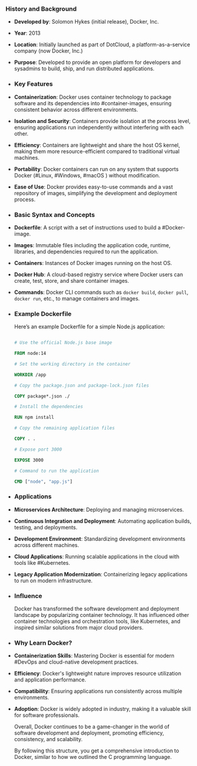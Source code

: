 ### **History and Background**
- **Developed by**: Solomon Hykes (initial release), Docker, Inc.
- **Year**: 2013
- **Location**: Initially launched as part of DotCloud, a platform-as-a-service company (now Docker, Inc.)
- **Purpose**: Developed to provide an open platform for developers and sysadmins to build, ship, and run distributed applications.
- ### **Key Features**
- **Containerization**: Docker uses container technology to package software and its dependencies into #container-images, ensuring consistent behavior across different environments.
- **Isolation and Security**: Containers provide isolation at the process level, ensuring applications run independently without interfering with each other.
- **Efficiency**: Containers are lightweight and share the host OS kernel, making them more resource-efficient compared to traditional virtual machines.
- **Portability**: Docker containers can run on any system that supports Docker (#Linux, #Windows, #macOS ) without modification.
- **Ease of Use**: Docker provides easy-to-use commands and a vast repository of images, simplifying the development and deployment process.
- ### **Basic Syntax and Concepts**
- **Dockerfile**: A script with a set of instructions used to build a #Docker-image.
- **Images**: Immutable files including the application code, runtime, libraries, and dependencies required to run the application.
- **Containers**: Instances of Docker images running on the host OS.
- **Docker Hub**: A cloud-based registry service where Docker users can create, test, store, and share container images.
- **Commands**: Docker CLI commands such as `docker build`, `docker pull`, `docker run`, etc., to manage containers and images.
- ### **Example Dockerfile**
  
  Here’s an example Dockerfile for a simple Node.js application:
  
  ```Dockerfile
  
  # Use the official Node.js base image
  
  FROM node:14
  
  # Set the working directory in the container
  
  WORKDIR /app
  
  # Copy the package.json and package-lock.json files
  
  COPY package*.json ./
  
  # Install the dependencies
  
  RUN npm install
  
  # Copy the remaining application files
  
  COPY . .
  
  # Expose port 3000
  
  EXPOSE 3000
  
  # Command to run the application
  
  CMD ["node", "app.js"]
  
  ```
- ### **Applications**
- **Microservices Architecture**: Deploying and managing microservices.
- **Continuous Integration and Deployment**: Automating application builds, testing, and deployments.
- **Development Environment**: Standardizing development environments across different machines.
- **Cloud Applications**: Running scalable applications in the cloud with tools like #Kubernetes.
- **Legacy Application Modernization**: Containerizing legacy applications to run on modern infrastructure.
- ### **Influence**
  
  Docker has transformed the software development and deployment landscape by popularizing container technology. It has influenced other container technologies and orchestration tools, like Kubernetes, and inspired similar solutions from major cloud providers.
- ### **Why Learn Docker?**
- **Containerization Skills**: Mastering Docker is essential for modern #DevOps and cloud-native development practices.
- **Efficiency**: Docker's lightweight nature improves resource utilization and application performance.
- **Compatibility**: Ensuring applications run consistently across multiple environments.
- **Adoption**: Docker is widely adopted in industry, making it a valuable skill for software professionals.
  
  Overall, Docker continues to be a game-changer in the world of software development and deployment, promoting efficiency, consistency, and scalability.
  
  By following this structure, you get a comprehensive introduction to Docker, similar to how we outlined the C programming language.
